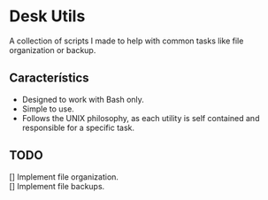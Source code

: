 # Desk Utils

A collection of scripts I made to help with common tasks like file organization or backup.

## Característics
- Designed to work with Bash only.
- Simple to use.
- Follows the UNIX philosophy, as each utility is self contained and responsible for a specific task.

## TODO

[] Implement file organization.<br>
[] Implement file backups.